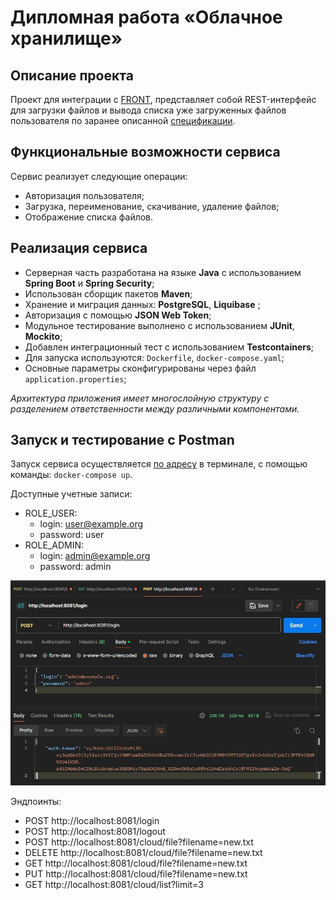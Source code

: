 # Дипломная работа «Облачное хранилище»

## Описание проекта
Проект для интеграции с [FRONT](https://github.com/netology-code/jd-homeworks/tree/master/diploma/netology-diplom-frontend), представляет собой REST-интерфейс для загрузки файлов и вывода списка уже загруженных файлов пользователя по заранее описанной [спецификации](https://github.com/netology-code/jd-homeworks/blob/master/diploma/CloudServiceSpecification.yaml).

## Функциональные возможности сервиса
Сервис реализует следующие операции:
- Авторизация пользователя;
- Загрузка, переименование, скачивание, удаление файлов;
- Отображение списка файлов.

## Реализация сервиса
- Серверная часть разработана на языке **Java** с использованием __Spring Boot__ и __Spring Security__;
- Использован сборщик пакетов __Maven__;
- Хранение и миграция данных: __PostgreSQL__, __Liquibase__ ;
- Авторизация с помощью __JSON Web Token__;
- Модульное тестирование выполнено с использованием __JUnit__, __Mockito__;
- Добавлен интеграционный тест с использованием __Testcontainers__;
- Для запуска используются: `Dockerfile`, `docker-compose.yaml`;
- Основные параметры сконфигурированы через файл `application.properties`;

*Архитектура приложения имеет многослойную структуру с разделением ответственности между различными компонентами.*

## Запуск и тестирование с Postman
Запуск сервиса осуществляется [по адресу](http://localhost:8081) в терминале, с помощью команды: `docker-compose up`.

Доступные учетные записи:
- ROLE_USER:
  - login: user@example.org
  - password: user
- ROLE_ADMIN:
  - login: admin@example.org
  - password: admin
  
<img src="img/httplocalhost8081login.jpg" alt="drawing" width="835"/>
  
Эндпоинты:
- POST http://localhost:8081/login
- POST http://localhost:8081/logout
- POST http://localhost:8081/cloud/file?filename=new.txt
- DELETE http://localhost:8081/cloud/file?filename=new.txt
- GET http://localhost:8081/cloud/file?filename=new.txt
- PUT http://localhost:8081/cloud/file?filename=new.txt
- GET http://localhost:8081/cloud/list?limit=3



